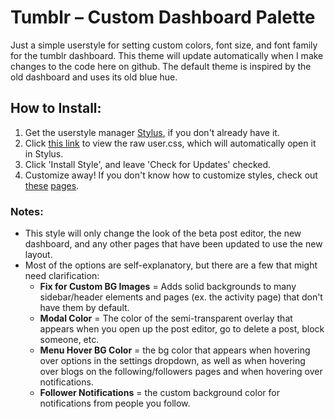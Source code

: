 # Tumblr – Custom Dashboard Palette

Just a simple userstyle for setting custom colors, font size, and font family for the tumblr dashboard. This theme will update automatically when I make changes to the code here on github. The default theme is inspired by the old dashboard and uses its old blue hue.

## How to Install:
1. Get the userstyle manager [Stylus](https://github.com/openstyles/stylus#readme), if you don't already have it.
2. Click [this link](https://github.com/paw/tumblr-custom-palette-userstyle/raw/main/tumblr-custom-dash-palette.user.css) to view the raw user.css, which will automatically open it in Stylus.
3. Click 'Install Style', and leave 'Check for Updates' checked.
4. Customize away! If you don't know how to customize styles, check out [these](https://github.com/openstyles/stylus/wiki/Usercss#how-do-i-customize-usercss) [pages](https://github.com/openstyles/stylus/wiki/Popup#interface).

### Notes:
* This style will only change the look of the beta post editor, the new dashboard, and any other pages that have been updated to use the new layout.
* Most of the options are self-explanatory, but there are a few that might need clarification:
  * **Fix for Custom BG Images** = Adds solid backgrounds to many sidebar/header elements and pages (ex. the activity page) that don't have them by default.
  * **Modal Color** = The color of the semi-transparent overlay that appears when you open up the post editor, go to delete a post, block someone, etc.
  * **Menu Hover BG Color** = the bg color that appears when hovering over options in the settings dropdown, as well as when hovering over blogs on the following/followers pages and when hovering over notifications.
  * **Follower Notifications** = the custom background color for notifications from people you follow.
